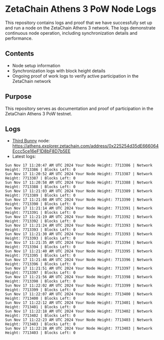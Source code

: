 # ZetaChain Athens 3 PoW Node Logs
This repository contains logs and proof that we have successfully set up and run a node on the ZetaChain Athens 3 network. The logs demonstrate continuous node operation, including synchronization details and performance.

## Contents
- Node setup information
- Synchronization logs with block height details
- Ongoing proof of work logs to verify active participation in the ZetaChain network

## Purpose
This repository serves as documentation and proof of participation in the ZetaChain Athens 3 PoW testnet.

## Logs

- [Third Bunny](https://thirdbunny.xyz/) node: https://athens.explorer.zetachain.com/address/0x225254d35dE666064Eccc5ce16eF1D8bF8D7b5EE
- Latest logs:
```
Sun Nov 17 11:20:47 AM UTC 2024 Your Node Height: 7713386 | Network Height: 7713386 | Blocks Left: 0
Sun Nov 17 11:20:52 AM UTC 2024 Your Node Height: 7713387 | Network Height: 7713387 | Blocks Left: 0
Sun Nov 17 11:20:58 AM UTC 2024 Your Node Height: 7713388 | Network Height: 7713388 | Blocks Left: 0
Sun Nov 17 11:21:03 AM UTC 2024 Your Node Height: 7713389 | Network Height: 7713389 | Blocks Left: 0
Sun Nov 17 11:21:08 AM UTC 2024 Your Node Height: 7713390 | Network Height: 7713390 | Blocks Left: 0
Sun Nov 17 11:21:14 AM UTC 2024 Your Node Height: 7713391 | Network Height: 7713391 | Blocks Left: 0
Sun Nov 17 11:21:19 AM UTC 2024 Your Node Height: 7713392 | Network Height: 7713392 | Blocks Left: 0
Sun Nov 17 11:21:24 AM UTC 2024 Your Node Height: 7713393 | Network Height: 7713393 | Blocks Left: 0
Sun Nov 17 11:21:30 AM UTC 2024 Your Node Height: 7713393 | Network Height: 7713393 | Blocks Left: 0
Sun Nov 17 11:21:35 AM UTC 2024 Your Node Height: 7713394 | Network Height: 7713394 | Blocks Left: 0
Sun Nov 17 11:21:40 AM UTC 2024 Your Node Height: 7713395 | Network Height: 7713395 | Blocks Left: 0
Sun Nov 17 11:21:46 AM UTC 2024 Your Node Height: 7713396 | Network Height: 7713396 | Blocks Left: 0
Sun Nov 17 11:21:51 AM UTC 2024 Your Node Height: 7713397 | Network Height: 7713397 | Blocks Left: 0
Sun Nov 17 11:21:56 AM UTC 2024 Your Node Height: 7713398 | Network Height: 7713398 | Blocks Left: 0
Sun Nov 17 11:22:02 AM UTC 2024 Your Node Height: 7713399 | Network Height: 7713399 | Blocks Left: 0
Sun Nov 17 11:22:07 AM UTC 2024 Your Node Height: 7713400 | Network Height: 7713400 | Blocks Left: 0
Sun Nov 17 11:22:12 AM UTC 2024 Your Node Height: 7713401 | Network Height: 7713401 | Blocks Left: 0
Sun Nov 17 11:22:18 AM UTC 2024 Your Node Height: 7713402 | Network Height: 7713402 | Blocks Left: 0
Sun Nov 17 11:22:23 AM UTC 2024 Your Node Height: 7713403 | Network Height: 7713403 | Blocks Left: 0
Sun Nov 17 11:22:28 AM UTC 2024 Your Node Height: 7713403 | Network Height: 7713403 | Blocks Left: 0
```
